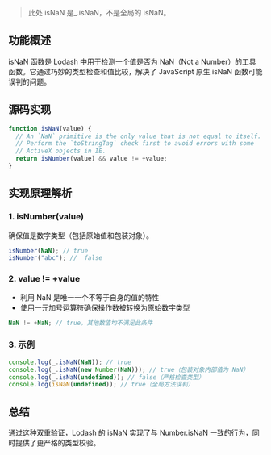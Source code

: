 > 此处 isNaN 是\_.isNaN，不是全局的 isNaN。

## 功能概述

isNaN 函数是 Lodash 中用于检测一个值是否为 NaN（Not a Number）的工具函数。它通过巧妙的类型检查和值比较，解决了 JavaScript 原生 isNaN 函数可能误判的问题。

## 源码实现

```js
function isNaN(value) {
  // An `NaN` primitive is the only value that is not equal to itself.
  // Perform the `toStringTag` check first to avoid errors with some
  // ActiveX objects in IE.
  return isNumber(value) && value != +value;
}
```

## 实现原理解析

### 1. isNumber(value)

确保值是数字类型（包括原始值和包装对象）。

```js
isNumber(NaN); // true
isNumber("abc"); //  false
```

### 2. value != +value

- 利用 NaN 是唯一一个不等于自身的值的特性
- 使用一元加号运算符确保操作数被转换为原始数字类型

```js
NaN != +NaN; // true，其他数值均不满足此条件
```

### 3. 示例

```js
console.log(_.isNaN(NaN)); // true
console.log(_.isNaN(new Number(NaN))); // true（包装对象内部值为 NaN）
console.log(_.isNaN(undefined)); // false（严格检查类型）
console.log(isNaN(undefined)); // true（全局方法误判）
```

## 总结

通过这种双重验证，Lodash 的 isNaN 实现了与 Number.isNaN 一致的行为，同时提供了更严格的类型校验。
